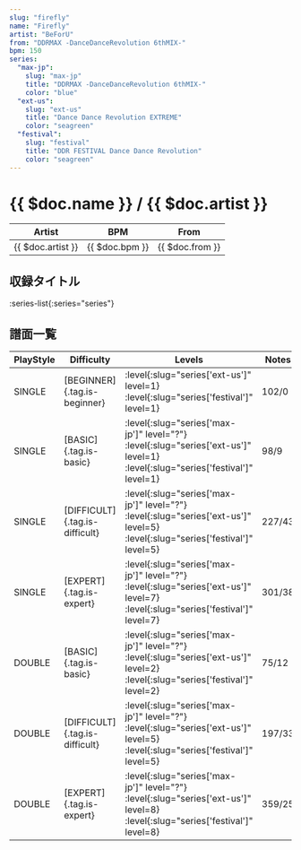 ```yaml
---
slug: "firefly"
name: "Firefly"
artist: "BeForU"
from: "DDRMAX -DanceDanceRevolution 6thMIX-"
bpm: 150
series:
  "max-jp":
    slug: "max-jp"
    title: "DDRMAX -DanceDanceRevolution 6thMIX-"
    color: "blue"
  "ext-us":
    slug: "ext-us"
    title: "Dance Dance Revolution EXTREME"
    color: "seagreen"
  "festival":
    slug: "festival"
    title: "DDR FESTIVAL Dance Dance Revolution"
    color: "seagreen"
---
```


# {{ $doc.name }} / {{ $doc.artist }}

|Artist|BPM|From|
|------|---|----|
|{{ $doc.artist }}|{{ $doc.bpm }}|{{ $doc.from }}|

## 収録タイトル

:series-list{:series="series"}

## 譜面一覧

|PlayStyle|Difficulty|Levels|Notes|Movie|
|---------|----------|------|-----|-----|
|SINGLE|[BEGINNER]{.tag.is-beginner}|:level{:slug="series['ext-us']" level=1} :level{:slug="series['festival']" level=1}|102/0||
|SINGLE|[BASIC]{.tag.is-basic}|:level{:slug="series['max-jp']" level="?"} :level{:slug="series['ext-us']" level=1} :level{:slug="series['festival']" level=1}|98/9||
|SINGLE|[DIFFICULT]{.tag.is-difficult}|:level{:slug="series['max-jp']" level="?"} :level{:slug="series['ext-us']" level=5} :level{:slug="series['festival']" level=5}|227/43||
|SINGLE|[EXPERT]{.tag.is-expert}|:level{:slug="series['max-jp']" level="?"} :level{:slug="series['ext-us']" level=7} :level{:slug="series['festival']" level=7}|301/38||
|DOUBLE|[BASIC]{.tag.is-basic}|:level{:slug="series['max-jp']" level="?"} :level{:slug="series['ext-us']" level=2} :level{:slug="series['festival']" level=2}|75/12||
|DOUBLE|[DIFFICULT]{.tag.is-difficult}|:level{:slug="series['max-jp']" level="?"} :level{:slug="series['ext-us']" level=5} :level{:slug="series['festival']" level=5}|197/33||
|DOUBLE|[EXPERT]{.tag.is-expert}|:level{:slug="series['max-jp']" level="?"} :level{:slug="series['ext-us']" level=8} :level{:slug="series['festival']" level=8}|359/25||

